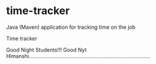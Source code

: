 # time-tracker
Java (Maven) application for tracking time on the job

Time tracker

Good Night Students!!!
Good Nyt Himanshi.................................................................................
